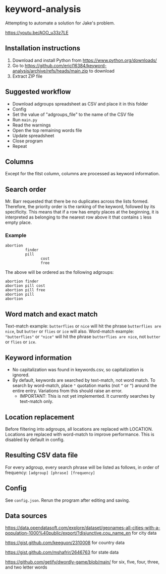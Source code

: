 # keyword-analysis

<!-- (I don't really intend to work to hard on the README.) -->

Attempting to automate a solution for Jake's problem.

<!-- I will use Python to start because it is the easiest, but perhaps I will switch to JavaScript so it is more portable and works better with his workflow. -->

https://youtu.be/AOO_u33z7LE

<!-- *There are still a number of TODO items*

Please try each command. I am still working on implementing them, and some of them may just say "TODO." -->

## Installation instructions

1. Download and install Python from https://www.python.org/downloads/
2. Go to https://github.com/ericl16384/keyword-analysis/archive/refs/heads/main.zip to download
3. Extract ZIP file

## Suggested workflow

 - Download adgroups spreadsheet as CSV and place it in this folder
 - Config
  - Set the value of "adgroups_file" to the name of the CSV file
 - Run `main.py`
  - Read the warnings
  - Open the top remaining words file
  - Update spreadsheet
  - Close program
 - Repeat

## Columns 

Except for the fitst column, columns are processed as keyword information.

## Search order

Mr. Barr requested that there be no duplicates across the lists formed. Therefore, the priority order is the ranking of the keyword, followed by its specificity. This means that if a row has empty places at the beginning, it is interpreted as belonging to the nearest row above it that contains `1` less empty place.

### Example
```
abortion		
	     finder	
	     pill	
		        cost
		        free
```
The above will be ordered as the following adgroups:
```
abortion finder
abortion pill cost
abortion pill free
abortion pill
abortion
```

## Word match and exact match

Text-match example: `butterflies` or `nice` will hit the phrase `butterflies are nice`, but `butter` or `flies` or `ice` will also.
Word-match example: `"butterflies"` or `"nice"` will hit the phrase `butterflies are nice`, not `butter` or `flies` or `ice`.

## Keyword information

 - No capitalization was found in keywords.csv, so capitalization is ignored.
 - By default, keywords are searched by text-match, not word match. To search by word-match, place `"` quotation marks (not `“` or `”`) around the entire entry. Variations from this should raise an error.
   - IMPORTANT: This is not yet implemented. It currently searches by text-match only.
 <!-- - Due to the word-match policy, entries with a space included must have quotation marks around them. -->
 <!-- - All keywords must be in separate columns, or they will be interpreted as text match. -->

## Location replacement

Before filtering into adgroups, all locations are replaced with LOCATION. Locations are replaced with word-match to improve performance. This is disabled by default in config.

## Resulting CSV data file

For every adgroup, every search phrase will be listed as follows, in order of frequency:
`[adgroup] [phrase] [frequency]`

## Config

See `config.json`. Rerun the program after editing and saving.

## Data sources

https://data.opendatasoft.com/explore/dataset/geonames-all-cities-with-a-population-1000%40public/export/?disjunctive.cou_name_en
for city data

https://gist.github.com/keeguon/2310008
for country data

https://gist.github.com/mshafrir/2646763
for state data

https://github.com/getify/dwordly-game/blob/main/
for six, five, four, three, and two letter words

